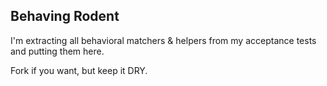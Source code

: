 ## Behaving Rodent

I'm extracting all behavioral matchers & helpers from my acceptance tests and putting them here.

Fork if you want, but keep it DRY.

